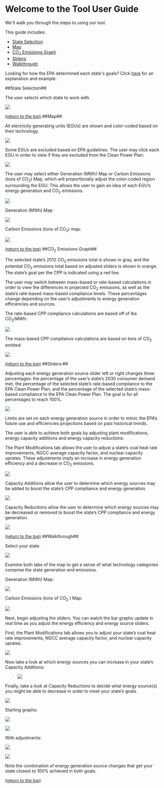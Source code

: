 # Welcome to the Tool User Guide

We'll walk you through the steps to using our tool.

This guide includes:
* [State Selection](#state-selection)
* [Map](#map)
* [CO<sub>2</sub> Emissions Graph](#co2-emissions-graph)
* [Sliders](#sliders)
* [Walkthrough](#walkthrough)

Looking for how the EPA determined each state's goals? Click [here](https://mycpp.gitbooks.io/tool/content/how_does_the_epa_arrive_at_the_2030_goal.html) for an explanation and example.

##State Selection##

The user selects which state to work with.

![](https://raw.githubusercontent.com/mycpp/myCPP/master/documentation/screenshots/media%20for%20wiki/image1.png)

[(return to the top)](#welcome-to-the-tool-user-guide)
##Map##

All electricity generating units (EGUs) are shown and color-coded based on their technology.

![](https://raw.githubusercontent.com/mycpp/myCPP/master/documentation/screenshots/media%20for%20wiki/image2.png)

Some EGUs are excluded based on EPA guidelines. The user may click each EGU in order to view if they are excluded from the Clean Power Plan:

![](https://raw.githubusercontent.com/mycpp/myCPP/master/documentation/screenshots/media%20for%20wiki/image3.png)

The user may select either Generation (MWh) Map or Carbon Emissions (tons of CO<sub>2</sub>) Map, which will proportionally adjust the color-coded region surrounding the EGU. This allows the user to gain an idea of each EGU’s energy generation and CO<sub>2</sub> emissions.

![](https://raw.githubusercontent.com/mycpp/myCPP/master/documentation/screenshots/media%20for%20wiki/image4.png)

Generation (MWh) Map

![](https://raw.githubusercontent.com/mycpp/myCPP/master/documentation/screenshots/media%20for%20wiki/image5.png)

Carbon Emissions (tons of CO<sub>2</sub>) map:

![](https://raw.githubusercontent.com/mycpp/myCPP/master/documentation/screenshots/media%20for%20wiki/image6.png)

[(return to the top)](#welcome-to-the-tool-user-guide)
##CO<sub>2</sub> Emissions Graph##

The selected state’s 2012 CO<sub>2</sub> emissions total is shown in gray, and the potential CO<sub>2</sub> emissions total based on adjusted sliders is shown in orange. The state’s goal per the CPP is indicated using a red line.

The user may switch between mass-based or rate-based calculations in order to view the differences in projected CO<sub>2</sub> emissions, as well as the state’s rate-based mass-based compliance levels. These percentages change depending on the user’s adjustments to energy generation efficiencies and sources.

The rate-based CPP compliance calculations are based off of lbs CO<sub>2</sub>/MWh:

![](https://raw.githubusercontent.com/mycpp/myCPP/master/documentation/screenshots/media%20for%20wiki/image7.png)

The mass-based CPP compliance calculations are based on tons of CO<sub>2</sub> emitted:

![](https://raw.githubusercontent.com/mycpp/myCPP/master/documentation/screenshots/media%20for%20wiki/image8.png)

[(return to the top)](#welcome-to-the-tool-user-guide)
##Sliders:##

Adjusting each energy generation source slider left or right changes three percentages: the percentage of the user’s state’s 2030 consumer demand met, the percentage of the selected state’s rate-based compliance to the EPA Clean Power Plan, and the percentage of the selected state’s mass-based compliance to the EPA Clean Power Plan. The goal is for all percentages to reach 100%.

![](https://raw.githubusercontent.com/mycpp/myCPP/master/documentation/screenshots/media%20for%20wiki/image9.png)

Limits are set on each energy generation source in order to mimic the EPA’s future use and efficiencies projections based on past historical trends.

The user is able to achieve both goals by adjusting plant modifications, energy capacity additions and energy capacity reductions:

The Plant Modifications tab allows the user to adjust a state’s coal heat rate improvements, NGCC average capacity factor, and nuclear capacity uprates. These adjustments imply an increase in energy generation efficiency and a decrease in CO<sub>2</sub> emissions.

![](https://raw.githubusercontent.com/mycpp/myCPP/master/documentation/screenshots/media%20for%20wiki/image10.png)

Capacity Additions allow the user to determine which energy sources may be added to boost the state’s CPP compliance and energy generation.

![](https://raw.githubusercontent.com/mycpp/myCPP/master/documentation/screenshots/media%20for%20wiki/image11.png)

Capacity Reductions allow the user to determine which energy sources may be decreased or removed to boost the state’s CPP compliance and energy generation.

![](https://raw.githubusercontent.com/mycpp/myCPP/master/documentation/screenshots/media%20for%20wiki/image12.png)

[(return to the top)](#welcome-to-the-tool-user-guide)
##Walkthrough##

Select your state.

![](https://raw.githubusercontent.com/mycpp/myCPP/master/documentation/screenshots/media%20for%20wiki/image1.png)

Examine both tabs of the map to get a sense of what technology categories comprise the state generation and emissions.

Generation (MWh) Map:

![](https://raw.githubusercontent.com/mycpp/myCPP/master/documentation/screenshots/media%20for%20wiki/image5.png)

Carbon Emissions (tons of CO<sub>2</sub> ) Map:

![](https://raw.githubusercontent.com/mycpp/myCPP/master/documentation/screenshots/media%20for%20wiki/image6.png)

Next, begin adjusting the sliders. You can watch the bar graphs update in real time as you adjust the energy efficiency and energy source sliders.

First, the Plant Modifications tab allows you to adjust your state’s coal heat rate improvements, NGCC average capacity factor, and nuclear capacity uprates.

![](https://raw.githubusercontent.com/mycpp/myCPP/master/documentation/screenshots/media%20for%20wiki/image10.png)

Now take a look at which energy sources you can increase in your state’s Capacity Additions:

> ![](https://raw.githubusercontent.com/mycpp/myCPP/master/documentation/screenshots/media%20for%20wiki/image11.png)

Finally, take a look at Capacity Reductions to decide what energy source(s) you might be able to decrease in order to meet your state’s goals.

![](https://raw.githubusercontent.com/mycpp/myCPP/master/documentation/screenshots/media%20for%20wiki/image12.png)

Starting graphs:

![](https://raw.githubusercontent.com/mycpp/myCPP/master/documentation/screenshots/media%20for%20wiki/image13.png)

![](https://raw.githubusercontent.com/mycpp/myCPP/master/documentation/screenshots/media%20for%20wiki/image14.png)

With adjustments:

![](https://raw.githubusercontent.com/mycpp/myCPP/master/documentation/screenshots/media%20for%20wiki/image15.png)

![](https://raw.githubusercontent.com/mycpp/myCPP/master/documentation/screenshots/media%20for%20wiki/image16.png)

Note the combination of energy generation source changes that get your state closest to 100% achieved in both goals.

[(return to the top)](#welcome-to-the-tool-user-guide)
